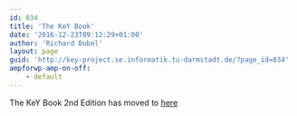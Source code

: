 ```yaml
---
id: 834
title: 'The KeY Book'
date: '2016-12-23T09:12:29+01:00'
author: 'Richard Bubel'
layout: page
guid: 'http://key-project.se.informatik.tu-darmstadt.de/?page_id=834'
ampforwp-amp-on-off:
    - default
---
```


The KeY Book 2nd Edition has moved to [here](https://www.key-project.org/thebook2)